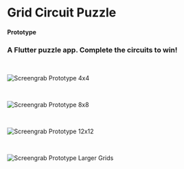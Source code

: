 # Grid Circuit Puzzle
#### Prototype
### A Flutter puzzle app.  Complete the circuits to win!

<br/>

![Screengrab Prototype 4x4](https://github.com/jordanpemberton/gridcircuitpuzzle/blob/master/docs/screenshots/four_1.png)

<br/>

![Screengrab Prototype 8x8](https://github.com/jordanpemberton/gridcircuitpuzzle/blob/master/docs/screenshots/eight_2.png)

<br/>

![Screengrab Prototype 12x12](https://github.com/jordanpemberton/gridcircuitpuzzle/blob/master/docs/screenshots/twelve_1.png)

<br/>

![Screengrab Prototype Larger Grids](https://github.com/jordanpemberton/gridcircuitpuzzle/blob/master/docs/screenshots/larger_grids.png)

<br/>
